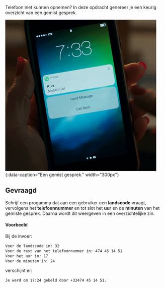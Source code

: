Telefoon niet kunnen opnemen? In deze opdracht genereer je een keurig overzicht van een gemist gesprek.

![Een gemist gesprek.](media/missed_call.gif "Een gemist gesprek."){:data-caption="Een gemist gesprek." width="300px"}

## Gevraagd

Schrijf een progamma dat aan een gebruiker een **landscode** vraagt, vervolgens het **telefoonnummer** en tot slot het **uur** en de **minuten** van het gemiste gesprek. Daarna wordt dit weergeven in een overzichtelijke zin.

#### Voorbeeld

Bij de invoer:
```
Voer de landscode in: 32
Voer de rest van het telefoonnummer in: 474 45 14 51
Voer het uur in: 17
Voer de minuten in: 24
```

verschijnt er:
```
Je werd om 17:24 gebeld door +32474 45 14 51.
```